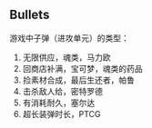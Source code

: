 ## Bullets

游戏中子弹（进攻单元）的类型：

1. 无限供应，魂类，马力欧
2. 回商店补满，宝可梦，魂类的药品
3. 捡素材合成，最后生还者，帕鲁
4. 击杀敌人给，密特罗德
5. 有消耗耐久，塞尔达
6. 超长装弹时长，PTCG